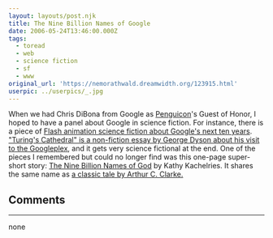 ```yaml
---
layout: layouts/post.njk
title: The Nine Billion Names of Google
date: 2006-05-24T13:46:00.000Z
tags:
  - toread
  - web
  - science fiction
  - sf
  - www
original_url: 'https://nemorathwald.dreamwidth.org/123915.html'
userpic: ../userpics/_.jpg
---
```

When we had Chris DiBona from Google as [Penguicon](http://www.penguicon.org/)'s Guest of Honor, I hoped to have a panel about Google in science fiction. For instance, there is a piece of [Flash animation science fiction about Google's next ten years](http://www.albinoblacksheep.com/flash/epic). ["Turing's Cathedral" is a non-fiction essay by George Dyson about his visit to the Googleplex](http://www.edge.org/3rd_culture/dyson05/dyson05_index.html), and it gets very science fictional at the end. One of the pieces I remembered but could no longer find was this one-page super-short story: [The Nine Billion Names of God](http://www.365tomorrows.com/09/12/the-nine-billion-names-of-god/) by Kathy Kachelries. It shares the same name as [a classic tale by Arthur C. Clarke.](http://lucis.net/stuff/clarke/9billion_clarke.html)

## Comments

---

none
